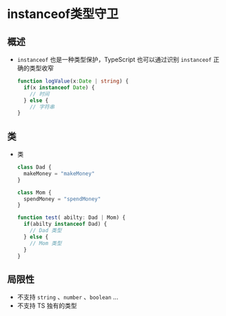 # instanceof类型守卫

## 概述

  - `instanceof` 也是一种类型保护，TypeScript 也可以通过识别 `instanceof` 正确的类型收窄

    ```ts
    function logValue(x:Date | string) {
      if(x instanceof Date) {
        // 时间
      } else {
        // 字符串
    }
    ```

## 类

  - 类

    ```ts
    class Dad {
      makeMoney = "makeMoney"
    }

    class Mom {
      spendMoney = "spendMoney"
    }

    function test( abilty: Dad | Mom) {
      if(abilty instanceof Dad) {
        // Dad 类型
      } else {
        // Mom 类型
      }
    }
    ```

## 局限性

  + 不支持 `string` 、`number` 、`boolean` ...
  + 不支持 TS 独有的类型
